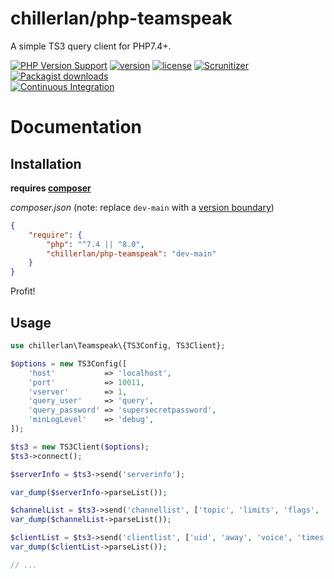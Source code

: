 # chillerlan/php-teamspeak

A simple TS3 query client for PHP7.4+.

[![PHP Version Support][php-badge]][php]
[![version][packagist-badge]][packagist]
[![license][license-badge]][license]
[![Scrunitizer][scrutinizer-badge]][scrutinizer]
[![Packagist downloads][downloads-badge]][downloads]<br/>
[![Continuous Integration][gh-action-badge]][gh-action]

[php-badge]: https://img.shields.io/packagist/php-v/chillerlan/php-teamspeak?logo=php&color=8892BF
[php]: https://www.php.net/supported-versions.php
[packagist-badge]: https://img.shields.io/packagist/v/chillerlan/php-teamspeak.svg?logo=packagist
[packagist]: https://packagist.org/packages/chillerlan/php-teamspeak
[license-badge]: https://img.shields.io/github/license/chillerlan/php-teamspeak.svg
[license]: https://github.com/chillerlan/php-teamspeak/blob/master/LICENSE.md
[scrutinizer-badge]: https://img.shields.io/scrutinizer/g/chillerlan/php-teamspeak.svg?logo=scrutinizer
[scrutinizer]: https://scrutinizer-ci.com/g/chillerlan/php-teamspeak
[downloads-badge]: https://img.shields.io/packagist/dt/chillerlan/php-teamspeak.svg?logo=packagist
[downloads]: https://packagist.org/packages/chillerlan/php-teamspeak/stats
[gh-action-badge]: https://github.com/chillerlan/php-teamspeak/workflows/Continuous%20Integration/badge.svg
[gh-action]: https://github.com/chillerlan/php-teamspeak/actions

# Documentation
## Installation
**requires [composer](https://getcomposer.org)**

*composer.json* (note: replace `dev-main` with a [version boundary](https://getcomposer.org/doc/articles/versions.md#summary))
```json
{
	"require": {
		"php": "^7.4 || ^8.0",
		"chillerlan/php-teamspeak": "dev-main"
	}
}
```

Profit!

## Usage
```php
use chillerlan\Teamspeak\{TS3Config, TS3Client};

$options = new TS3Config([
	'host'           => 'localhost',
	'port'           => 10011,
	'vserver'        => 1,
	'query_user'     => 'query',
	'query_password' => 'supersecretpassword',
	'minLogLevel'    => 'debug',
]);

$ts3 = new TS3Client($options);
$ts3->connect();

$serverInfo = $ts3->send('serverinfo');

var_dump($serverInfo->parseList());

$channelList = $ts3->send('channellist', ['topic', 'limits', 'flags', 'voice', 'icon', 'secondsempty']);
var_dump($channelList->parseList());

$clientList = $ts3->send('clientlist', ['uid', 'away', 'voice', 'times', 'groups', 'info', 'icon', 'country']);
var_dump($clientList->parseList());

// ...
```
